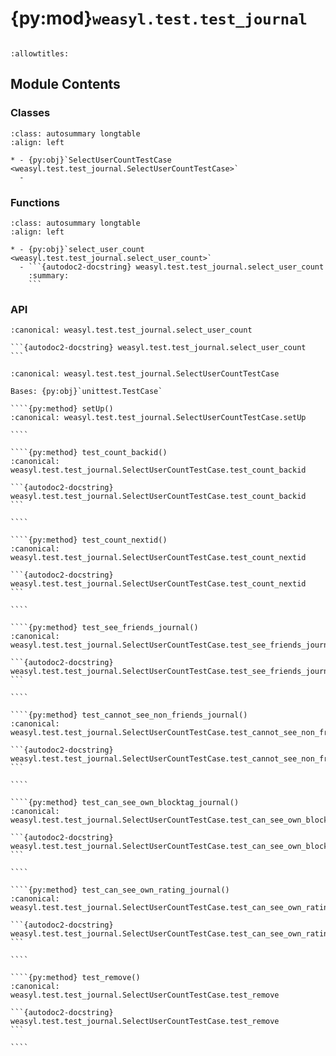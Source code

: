 # {py:mod}`weasyl.test.test_journal`

```{py:module} weasyl.test.test_journal
```

```{autodoc2-docstring} weasyl.test.test_journal
:allowtitles:
```

## Module Contents

### Classes

````{list-table}
:class: autosummary longtable
:align: left

* - {py:obj}`SelectUserCountTestCase <weasyl.test.test_journal.SelectUserCountTestCase>`
  -
````

### Functions

````{list-table}
:class: autosummary longtable
:align: left

* - {py:obj}`select_user_count <weasyl.test.test_journal.select_user_count>`
  - ```{autodoc2-docstring} weasyl.test.test_journal.select_user_count
    :summary:
    ```
````

### API

````{py:function} select_user_count(userid, rating, **kwargs)
:canonical: weasyl.test.test_journal.select_user_count

```{autodoc2-docstring} weasyl.test.test_journal.select_user_count
```
````

`````{py:class} SelectUserCountTestCase(methodName='runTest')
:canonical: weasyl.test.test_journal.SelectUserCountTestCase

Bases: {py:obj}`unittest.TestCase`

````{py:method} setUp()
:canonical: weasyl.test.test_journal.SelectUserCountTestCase.setUp

````

````{py:method} test_count_backid()
:canonical: weasyl.test.test_journal.SelectUserCountTestCase.test_count_backid

```{autodoc2-docstring} weasyl.test.test_journal.SelectUserCountTestCase.test_count_backid
```

````

````{py:method} test_count_nextid()
:canonical: weasyl.test.test_journal.SelectUserCountTestCase.test_count_nextid

```{autodoc2-docstring} weasyl.test.test_journal.SelectUserCountTestCase.test_count_nextid
```

````

````{py:method} test_see_friends_journal()
:canonical: weasyl.test.test_journal.SelectUserCountTestCase.test_see_friends_journal

```{autodoc2-docstring} weasyl.test.test_journal.SelectUserCountTestCase.test_see_friends_journal
```

````

````{py:method} test_cannot_see_non_friends_journal()
:canonical: weasyl.test.test_journal.SelectUserCountTestCase.test_cannot_see_non_friends_journal

```{autodoc2-docstring} weasyl.test.test_journal.SelectUserCountTestCase.test_cannot_see_non_friends_journal
```

````

````{py:method} test_can_see_own_blocktag_journal()
:canonical: weasyl.test.test_journal.SelectUserCountTestCase.test_can_see_own_blocktag_journal

```{autodoc2-docstring} weasyl.test.test_journal.SelectUserCountTestCase.test_can_see_own_blocktag_journal
```

````

````{py:method} test_can_see_own_rating_journal()
:canonical: weasyl.test.test_journal.SelectUserCountTestCase.test_can_see_own_rating_journal

```{autodoc2-docstring} weasyl.test.test_journal.SelectUserCountTestCase.test_can_see_own_rating_journal
```

````

````{py:method} test_remove()
:canonical: weasyl.test.test_journal.SelectUserCountTestCase.test_remove

```{autodoc2-docstring} weasyl.test.test_journal.SelectUserCountTestCase.test_remove
```

````

`````
